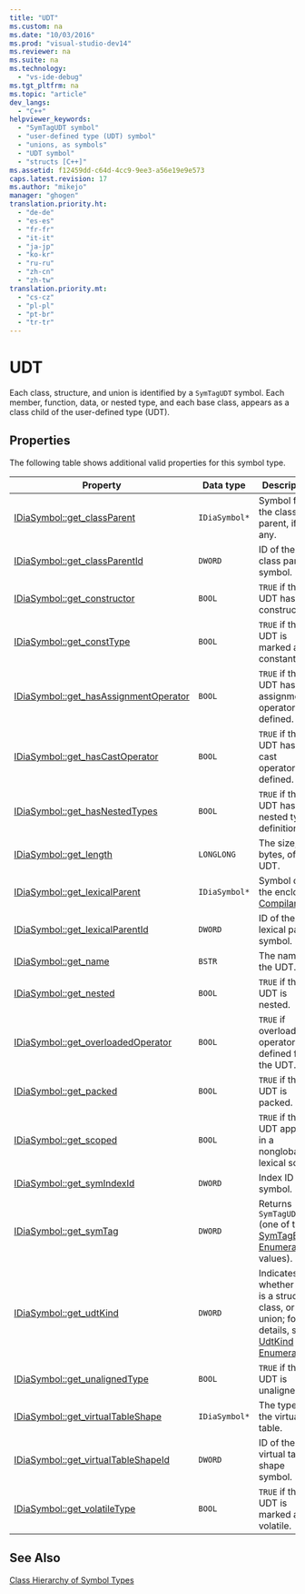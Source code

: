 ```yaml
---
title: "UDT"
ms.custom: na
ms.date: "10/03/2016"
ms.prod: "visual-studio-dev14"
ms.reviewer: na
ms.suite: na
ms.technology: 
  - "vs-ide-debug"
ms.tgt_pltfrm: na
ms.topic: "article"
dev_langs: 
  - "C++"
helpviewer_keywords: 
  - "SymTagUDT symbol"
  - "user-defined type (UDT) symbol"
  - "unions, as symbols"
  - "UDT symbol"
  - "structs [C++]"
ms.assetid: f12459dd-c64d-4cc9-9ee3-a56e19e9e573
caps.latest.revision: 17
ms.author: "mikejo"
manager: "ghogen"
translation.priority.ht: 
  - "de-de"
  - "es-es"
  - "fr-fr"
  - "it-it"
  - "ja-jp"
  - "ko-kr"
  - "ru-ru"
  - "zh-cn"
  - "zh-tw"
translation.priority.mt: 
  - "cs-cz"
  - "pl-pl"
  - "pt-br"
  - "tr-tr"
---
```

# UDT
Each class, structure, and union is identified by a `SymTagUDT` symbol. Each member, function, data, or nested type, and each base class, appears as a class child of the user-defined type (UDT).  
  
## Properties  
 The following table shows additional valid properties for this symbol type.  
  
|Property|Data type|Description|  
|--------------|---------------|-----------------|  
|[IDiaSymbol::get_classParent](../debugger/idiasymbol--get_classparent.md)|`IDiaSymbol*`|Symbol for the class parent, if any.|  
|[IDiaSymbol::get_classParentId](../debugger/idiasymbol--get_classparentid.md)|`DWORD`|ID of the class parent symbol.|  
|[IDiaSymbol::get_constructor](../debugger/idiasymbol--get_constructor.md)|`BOOL`|`TRUE` if the UDT has a constructor.|  
|[IDiaSymbol::get_constType](../debugger/idiasymbol--get_consttype.md)|`BOOL`|`TRUE` if the UDT is marked as constant.|  
|[IDiaSymbol::get_hasAssignmentOperator](../debugger/idiasymbol--get_hasassignmentoperator.md)|`BOOL`|`TRUE` if the UDT has any assignment operators defined.|  
|[IDiaSymbol::get_hasCastOperator](../debugger/idiasymbol--get_hascastoperator.md)|`BOOL`|`TRUE` if the UDT has any cast operators defined.|  
|[IDiaSymbol::get_hasNestedTypes](../debugger/idiasymbol--get_hasnestedtypes.md)|`BOOL`|`TRUE` if the UDT has nested type definitions.|  
|[IDiaSymbol::get_length](../debugger/idiasymbol--get_length.md)|`LONGLONG`|The size, in bytes, of the UDT.|  
|[IDiaSymbol::get_lexicalParent](../debugger/idiasymbol--get_lexicalparent.md)|`IDiaSymbol*`|Symbol of the enclosing [Compiland](../debugger/compiland.md).|  
|[IDiaSymbol::get_lexicalParentId](../debugger/idiasymbol--get_lexicalparentid.md)|`DWORD`|ID of the lexical parent symbol.|  
|[IDiaSymbol::get_name](../debugger/idiasymbol--get_name.md)|`BSTR`|The name of the UDT.|  
|[IDiaSymbol::get_nested](../debugger/idiasymbol--get_nested.md)|`BOOL`|`TRUE` if the UDT is nested.|  
|[IDiaSymbol::get_overloadedOperator](../debugger/idiasymbol--get_overloadedoperator.md)|`BOOL`|`TRUE` if overloaded operators are defined for the UDT.|  
|[IDiaSymbol::get_packed](../debugger/idiasymbol--get_packed.md)|`BOOL`|`TRUE` if the UDT is packed.|  
|[IDiaSymbol::get_scoped](../debugger/idiasymbol--get_scoped.md)|`BOOL`|`TRUE` if the UDT appears in a nonglobal lexical scope.|  
|[IDiaSymbol::get_symIndexId](../debugger/idiasymbol--get_symindexid.md)|`DWORD`|Index ID of symbol.|  
|[IDiaSymbol::get_symTag](../debugger/idiasymbol--get_symtag.md)|`DWORD`|Returns `SymTagUDT` (one of the [SymTagEnum Enumeration](../debugger/symtagenum.md) values).|  
|[IDiaSymbol::get_udtKind](../debugger/idiasymbol--get_udtkind.md)|`DWORD`|Indicates whether this is a structure, class, or union; for details, see [UdtKind Enumeration](../debugger/udtkind.md).|  
|[IDiaSymbol::get_unalignedType](../debugger/idiasymbol--get_unalignedtype.md)|`BOOL`|`TRUE` if the UDT is unaligned.|  
|[IDiaSymbol::get_virtualTableShape](../debugger/idiasymbol--get_virtualtableshape.md)|`IDiaSymbol*`|The type of the virtual table.|  
|[IDiaSymbol::get_virtualTableShapeId](../debugger/idiasymbol--get_virtualtableshapeid.md)|`DWORD`|ID of the virtual table shape symbol.|  
|[IDiaSymbol::get_volatileType](../debugger/idiasymbol--get_volatiletype.md)|`BOOL`|`TRUE` if the UDT is marked as volatile.|  
  
## See Also  
 [Class Hierarchy of Symbol Types](../debugger/class-hierarchy-of-symbol-types.md)